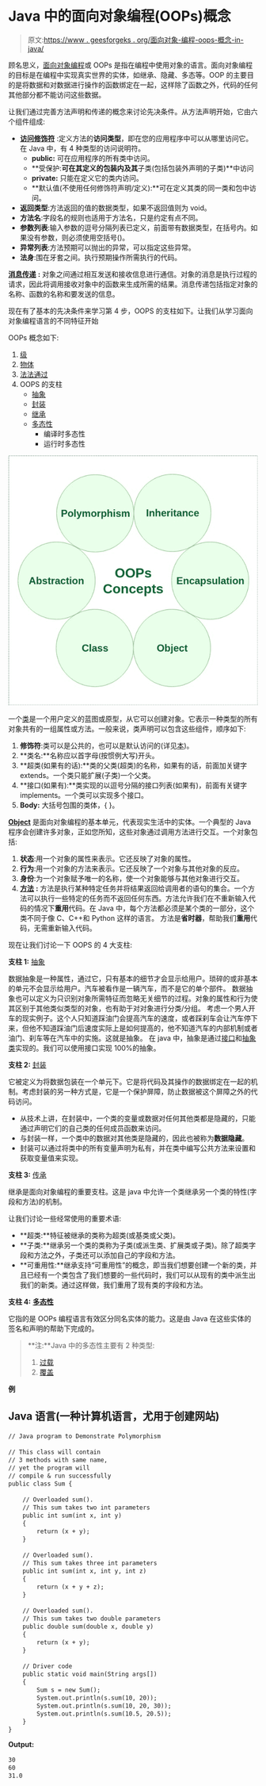 # Java 中的面向对象编程(OOPs)概念

> 原文:[https://www . geesforgeks . org/面向对象-编程-oops-概念-in-java/](https://www.geeksforgeeks.org/object-oriented-programming-oops-concept-in-java/)

顾名思义，[面向对象编程](https://www.geeksforgeeks.org/object-oriented-programming-oops-concept-in-java/)或 OOPs 是指在编程中使用对象的语言。面向对象编程的目标是在编程中实现真实世界的实体，如继承、隐藏、多态等。OOP 的主要目的是将数据和对数据进行操作的函数绑定在一起，这样除了函数之外，代码的任何其他部分都不能访问这些数据。

让我们通过完善方法声明和传递的概念来讨论先决条件。从方法声明开始，它由六个组件组成:

*   [**访问修饰符**](https://www.geeksforgeeks.org/access-modifiers-java/) :定义方法的**访问类型**，即在您的应用程序中可以从哪里访问它。在 Java 中，有 4 种类型的访问说明符。
    *   **public:** 可在应用程序的所有类中访问。
    *   **受保护:**可在其定义的包装内及其**子类(包括包装外声明的子类)**中访问
    *   **private:** 只能在定义它的类内访问。
    *   **默认值(不使用任何修饰符声明/定义):**可在定义其类的同一类和包中访问。
*   **返回类型**:方法返回的值的数据类型，如果不返回值则为 void。
*   **方法名**:字段名的规则也适用于方法名，只是约定有点不同。
*   **参数列表**:输入参数的逗号分隔列表已定义，前面带有数据类型，在括号内。如果没有参数，则必须使用空括号()。
*   **异常列表**:方法预期可以抛出的异常，可以指定这些异常。
*   **法身**:围在牙套之间。执行预期操作所需执行的代码。

[**消息传递**](https://www.geeksforgeeks.org/message-passing-in-java/) **:** 对象之间通过相互发送和接收信息进行通信。对象的消息是执行过程的请求，因此将调用接收对象中的函数来生成所需的结果。消息传递包括指定对象的名称、函数的名称和要发送的信息。

现在有了基本的先决条件来学习第 4 步，OOPS 的支柱如下。让我们从学习面向对象编程语言的不同特征开始

OOPs 概念如下:

1.  [级](https://www.geeksforgeeks.org/classes-objects-java/)
2.  [物体](https://www.geeksforgeeks.org/classes-objects-java/)
3.  [法](https://www.geeksforgeeks.org/methods-in-java/)[法通过](https://www.geeksforgeeks.org/message-passing-in-java/)
4.  OOPS 的支柱
    *   [抽象](https://www.geeksforgeeks.org/abstraction-in-java-2/)
    *   [封装](https://www.geeksforgeeks.org/encapsulation-in-java/)
    *   [继承](https://www.geeksforgeeks.org/inheritance-in-java/)
    *   [多态性](https://www.geeksforgeeks.org/polymorphism-in-java/)
        *   编译时多态性
        *   运行时多态性

![](img/82d847b07cf663214c361b3756cd185d.png)

一个[类](https://www.geeksforgeeks.org/classes-objects-java/)是一个用户定义的蓝图或原型，从它可以创建对象。它表示一种类型的所有对象共有的一组属性或方法。一般来说，类声明可以包含这些组件，顺序如下:

1.  **修饰符**:类可以是公共的，也可以是默认访问的(详见[本](https://www.geeksforgeeks.org/access-specifiers-for-classes-or-interfaces-in-java/))。
2.  **类名:**名称应以首字母(按惯例大写)开头。
3.  **超类(如果有的话):**类的父类(超类)的名称，如果有的话，前面加关键字 extends。一个类只能扩展(子类)一个父类。
4.  **接口(如果有):**类实现的以逗号分隔的接口列表(如果有)，前面有关键字 implements。一个类可以实现多个接口。
5.  **Body:** 大括号包围的类体，{ }。

[**Object**](https://www.geeksforgeeks.org/classes-objects-java/) 是面向对象编程的基本单元，代表现实生活中的实体。一个典型的 Java 程序会创建许多对象，正如您所知，这些对象通过调用方法进行交互。一个对象包括:

1.  **状态**:用一个对象的属性来表示。它还反映了对象的属性。
2.  **行为**:用一个对象的方法来表示。它还反映了一个对象与其他对象的反应。
3.  **身份**:为一个对象赋予唯一的名称，使一个对象能够与其他对象进行交互。
4.  [**方法**](https://www.geeksforgeeks.org/methods-in-java/) **:** 方法是执行某种特定任务并将结果返回给调用者的语句的集合。一个方法可以执行一些特定的任务而不返回任何东西。方法允许我们在不重新输入代码的情况下**重用**代码。在 Java 中，每个方法都必须是某个类的一部分，这个类不同于像 C、C++和 Python 这样的语言。
    方法是**省时器**，帮助我们**重用**代码，无需重新输入代码。

现在让我们讨论一下 OOPS 的 4 大支柱:

**支柱 1:** [抽象](https://www.geeksforgeeks.org/abstraction-in-java-2/)

数据抽象是一种属性，通过它，只有基本的细节才会显示给用户。琐碎的或非基本的单元不会显示给用户。汽车被看作是一辆汽车，而不是它的单个部件。
数据抽象也可以定义为只识别对象所需特征而忽略无关细节的过程。对象的属性和行为使其区别于其他类似类型的对象，也有助于对对象进行分类/分组。
考虑一个男人开车的现实例子。这个人只知道踩油门会提高汽车的速度，或者踩刹车会让汽车停下来，但他不知道踩油门后速度实际上是如何提高的，他不知道汽车的内部机制或者油门、刹车等在汽车中的实施。这就是抽象。
在 java 中，抽象是通过[接口](https://www.geeksforgeeks.org/interfaces-in-java/)和[抽象类](https://www.geeksforgeeks.org/abstract-classes-in-java/)实现的。我们可以使用接口实现 100%的抽象。

**支柱 2:** [封装](https://www.geeksforgeeks.org/encapsulation-in-java/)

它被定义为将数据包装在一个单元下。它是将代码及其操作的数据绑定在一起的机制。考虑封装的另一种方式是，它是一个保护屏障，防止数据被这个屏障之外的代码访问。

*   从技术上讲，在封装中，一个类的变量或数据对任何其他类都是隐藏的，只能通过声明它们的自己类的任何成员函数来访问。
*   与封装一样，一个类中的数据对其他类是隐藏的，因此也被称为**数据隐藏**。
*   封装可以通过将类中的所有变量声明为私有，并在类中编写公共方法来设置和获取变量值来实现。

**支柱 3:** [传承](https://www.geeksforgeeks.org/inheritance-in-java/)

继承是面向对象编程的重要支柱。这是 java 中允许一个类继承另一个类的特性(字段和方法)的机制。

让我们讨论一些经常使用的重要术语:

*   **超类:**特征被继承的类称为超类(或基类或父类)。
*   **子类:**继承另一个类的类称为子类(或派生类、扩展类或子类)。除了超类字段和方法之外，子类还可以添加自己的字段和方法。
*   **可重用性:**继承支持“可重用性”的概念，即当我们想要创建一个新的类，并且已经有一个类包含了我们想要的一些代码时，我们可以从现有的类中派生出我们的新类。通过这样做，我们重用了现有类的字段和方法。

**支柱 4:** [**多态性**](https://www.geeksforgeeks.org/polymorphism-in-java/)

它指的是 OOPs 编程语言有效区分同名实体的能力。这是由 Java 在这些实体的签名和声明的帮助下完成的。

> **注:**Java 中的多态性主要有 2 种类型:
> 
> 1.  [过载](https://www.geeksforgeeks.org/overloading-in-java/)
> 2.  [覆盖](https://www.geeksforgeeks.org/overriding-in-java/)

**例**

## Java 语言(一种计算机语言，尤用于创建网站)

```
// Java program to Demonstrate Polymorphism

// This class will contain
// 3 methods with same name,
// yet the program will
// compile & run successfully
public class Sum {

    // Overloaded sum().
    // This sum takes two int parameters
    public int sum(int x, int y)
    {
        return (x + y);
    }

    // Overloaded sum().
    // This sum takes three int parameters
    public int sum(int x, int y, int z)
    {
        return (x + y + z);
    }

    // Overloaded sum().
    // This sum takes two double parameters
    public double sum(double x, double y)
    {
        return (x + y);
    }

    // Driver code
    public static void main(String args[])
    {
        Sum s = new Sum();
        System.out.println(s.sum(10, 20));
        System.out.println(s.sum(10, 20, 30));
        System.out.println(s.sum(10.5, 20.5));
    }
}
```

**Output:** 

```
30
60
31.0
```